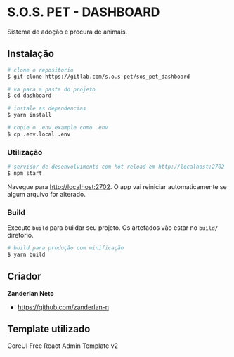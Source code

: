 # S.O.S. PET - DASHBOARD

Sistema de adoção e procura de animais.

## Instalação

```bash
# clone o repositorio
$ git clone https://gitlab.com/s.o.s-pet/sos_pet_dashboard

# va para a pasta do projeto
$ cd dashboard

# instale as dependencias
$ yarn install

# copie o .env.example como .env
$ cp .env.local .env
```

### Utilização

```bash
# servidor de desenvolvimento com hot reload em http://localhost:2702
$ npm start
```

Navegue para [http://localhost:2702](http://localhost:2702). O app vai reiniciar automaticamente se algum arquivo for alterado.

### Build

Execute `build` para buildar seu projeto. Os artefados vão estar no `build/` diretorio.

```bash
# build para produção com minificação
$ yarn build
```

## Criador

**Zanderlan Neto**

- <https://github.com/zanderlan-n>

## Template utilizado

CoreUI Free React Admin Template v2
